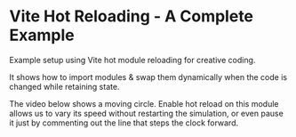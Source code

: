 # Vite Hot Reloading - A Complete Example

Example setup using Vite hot module reloading for creative coding.

It shows how to import modules & swap them dynamically when the code is changed while retaining state.

The video below shows a moving circle. Enable hot reload on this module allows us to vary its speed without restarting the simulation, or even pause it just by commenting out the line that steps the clock forward.